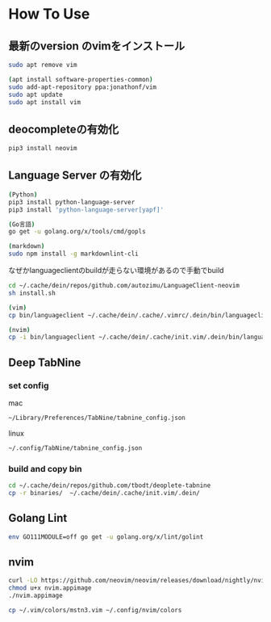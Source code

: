 # How To Use

## 最新のversion のvimをインストール

```bash
sudo apt remove vim
```

```bash
(apt install software-properties-common)
sudo add-apt-repository ppa:jonathonf/vim
sudo apt update
sudo apt install vim
```

## deocompleteの有効化

```bash
pip3 install neovim
```

## Language Server の有効化

```bash
(Python)
pip3 install python-language-server
pip3 install 'python-language-server[yapf]'

(Go言語)
go get -u golang.org/x/tools/cmd/gopls

(markdown)
sudo npm install -g markdownlint-cli
```

なぜかlanguageclientのbuildが走らない環境があるので手動でbuild

```bash
cd ~/.cache/dein/repos/github.com/autozimu/LanguageClient-neovim
sh install.sh

(vim)
cp bin/languageclient ~/.cache/dein/.cache/.vimrc/.dein/bin/languageclient

(nvim)
cp -i bin/languageclient ~/.cache/dein/.cache/init.vim/.dein/bin/languageclient
```

## Deep TabNine

### set config

mac

```bash
~/Library/Preferences/TabNine/tabnine_config.json
```

linux

```bash
~/.config/TabNine/tabnine_config.json
```

### build and copy bin

```bash
cd ~/.cache/dein/repos/github.com/tbodt/deoplete-tabnine
cp -r binaries/  ~/.cache/dein/.cache/init.vim/.dein/
```

## Golang Lint

```bash
env GO111MODULE=off go get -u golang.org/x/lint/golint
```

## nvim

```bash
curl -LO https://github.com/neovim/neovim/releases/download/nightly/nvim.appimage
chmod u+x nvim.appimage
./nvim.appimage
```

```bash
cp ~/.vim/colors/mstn3.vim ~/.config/nvim/colors
```

